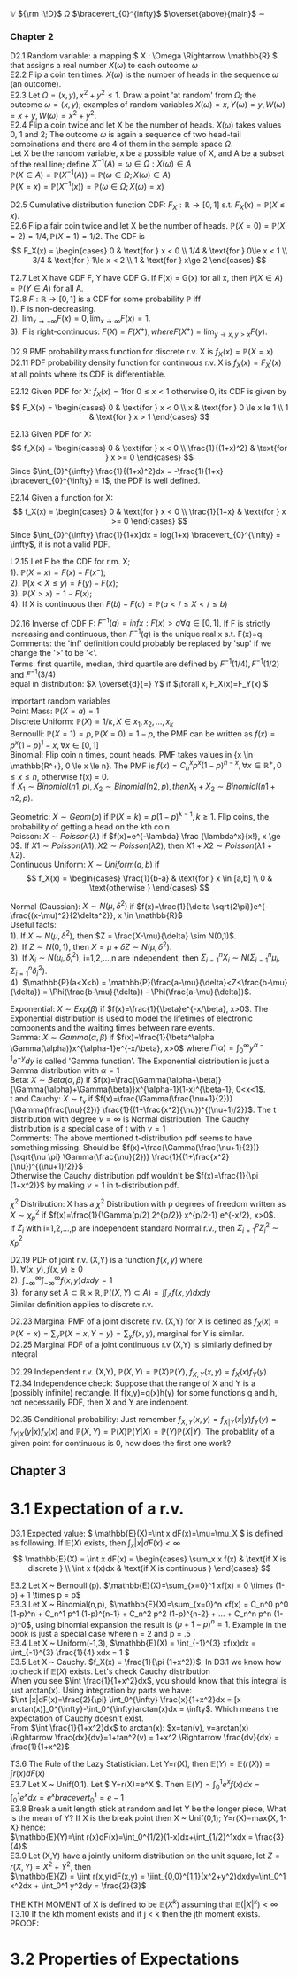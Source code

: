 $\mathbb{V}$
${\rm I\!D}$
$\Omega$
$\bracevert_{0}^{infty}$
$\overset{above}{main}$
$\sim$

### Chapter 2

D2.1 Random variable: a mapping $ X : \Omega \Rightarrow \mathbb{R} $ that assigns a real number $X(\omega)$ to each outcome $\omega$  
E2.2 Flip a coin ten times. $X(\omega)$ is the number of heads in the sequence $\omega$ (an outcome).   
E2.3 Let $\Omega = {(x,y), x^2 + y^2 \le 1}$. Draw a point 'at random' from $\Omega$; the outcome $\omega = (x,y)$; examples of random variables $X(\omega)=x, Y(\omega)=y, W(\omega)=x+y, W(\omega)=x^2+y^2$.  
E2.4 Flip a coin twice and let X be the number of heads. $X(\omega)$ takes values 0, 1 and 2; The outcome $\omega$ is again a sequence of two head-tail combinations and there are 4 of them in the sample space $\Omega$.   
Let X be the random variable, x be a possible value of X, and A be a subset of the real line; define $X^{-1}(A) = {\omega \in \Omega: X(\omega) \in A}$  
$\mathbb{P}(X \in A) = \mathbb{P}(X^{-1}(A)) = \mathbb{P}({\omega \in \Omega; X(\omega) \in A})$  
$\mathbb{P}(X = x) = \mathbb{P}(X^{-1}(x)) = \mathbb{P}({\omega \in \Omega; X(\omega) = x})$  

D2.5 Cumulative distribution function CDF: $F_X: \mathbb{R} \rightarrow [0,1]$ s.t. $F_X(x) = \mathbb{P}(X \le x)$.  
E2.6 Flip a fair coin twice and let X be the number of heads. $\mathbb{P}(X=0) = \mathbb{P}(X=2) = 1/4, \mathbb{P}(X=1) = 1/2$. The CDF is   
$$ 
F_X(x) = 
\begin{cases}
  0     & \text{for } x < 0 \\
  1/4   & \text{for } 0\le x < 1 \\
  3/4   & \text{for } 1\le x < 2 \\
  1     & \text{for } x\ge 2
\end{cases}
$$

T2.7 Let X have CDF F, Y have CDF G. If F(x) = G(x) for all x, then $\mathbb{P}(X \in A)=\mathbb{P}(Y \in A)$ for all A.  
T2.8 $F:\mathbb{R} \rightarrow [0,1]$ is a CDF for some probability $\mathbb{P}$ iff   
1). F is non-decreasing.  
2). $\lim_{x \to -\infty} F(x)=0, \lim_{x \to \infty} F(x)=1$.  
3). F is right-continuous: $F(X)=F(X^+), where F(X^+)=\lim_{y \to x,y>x}F(y)$.  

D2.9 PMF probability mass function for discrete r.v. X is $f_X(x)=\mathbb{P}(X=x)$  
D2.11 PDF probability density function for continuous r.v. X is $f_X(x)=F_X'(x)$ at all points where its CDF is differentiable.  

E2.12 Given PDF for X: $f_X(x)=1 \text{for } 0\le x < 1$ otherwise 0, its CDF is given by
$$ 
F_X(x) = 
\begin{cases}
  0     & \text{for } x < 0 \\
  x     & \text{for } 0 \le x le 1 \\
  1     & \text{for } x > 1
\end{cases}
$$

E2.13 Given PDF for X: 
$$ 
f_X(x) = 
\begin{cases}
  0                     & \text{for } x < 0 \\
  \frac{1}{(1+x)^2}     & \text{for } x >= 0
\end{cases}
$$
Since $\int_{0}^{\infty} \frac{1}{(1+x)^2}dx = -\frac{1}{1+x} \bracevert_{0}^{\infty} = 1$, the PDF is well defined.

E2.14 Given a function for X: 
$$ 
f_X(x) = 
\begin{cases}
  0                 & \text{for } x < 0 \\
  \frac{1}{1+x}     & \text{for } x >= 0
\end{cases}
$$
Since $\int_{0}^{\infty} \frac{1}{1+x}dx = log(1+x) \bracevert_{0}^{\infty} = \infty$, it is not a valid PDF.

L2.15 Let F be the CDF for r.m. X;  
1). $\mathbb{P}(X=x)=F(x)-F(x^-)$;   
2). $\mathbb{P}(x<X \le y) = F(y)-F(x)$;   
3). $\mathbb{P}(X>x)=1-F(x)$;   
4). If X is continuous then $F(b)-F(a)=\mathbb{P}(a </\le X </\le b)$   

D2.16 Inverse of CDF F: $F^{-1}(q)=inf{x:F(x)>q} \forall q\in [0,1]$. If F is strictly increasing and continuous, then $F^{-1}(q)$ is the unique real x s.t. F(x)=q.  
Comments: the 'inf' definition could probably be replaced by 'sup' if we change the '>' to be '<'.   
Terms: first quartile, median, third quartile are defined by $F^{-1}(1/4), F^{-1}(1/2)$ and $F^{-1}(3/4)$  
equal in distribution: $X \overset{d}{=} Y$ if $\forall x, F_X(x)=F_Y(x) $  

Important random variables  
Point Mass: $\mathbb{P}(X=a) = 1$  
Discrete Uniform: $\mathbb{P}(X)=1/k, X \in {x_1, x_2, ..., x_k}$  
Bernoulli: $\mathbb{P}(X=1) = p, \mathbb{P}(X=0) = 1-p$, the PMF can be written as $f(x)=p^x(1-p)^1-x, \forall x \in [0,1]$  
Binomial: Flip coin n times, count heads. PMF takes values in {x \in \mathbb{R^+}, 0 \le x \le n}. The PMF is $f(x) = C_n^x p^x (1-p)^{n-x}, \forall x \in \mathbb{R^+}, 0 \le x \le n$, otherwise f(x) = 0.  
If $X_1 \sim Binomial(n1,p), X_2 \sim Binomial(n2,p), then X_1+X_2 \sim Binomial(n1+n2, p)$.

Geometric: $X \sim Geom(p)$ if $\mathbb{P}(X=k)=p(1-p)^{k-1}, k \ge 1$. Flip coins, the probability of getting a head on the kth coin.  
Poisson: $X \sim Poisson(\lambda)$ if $f(x)=e^{-\lambda} \frac {\lambda^x}{x!}, x \ge 0$. If $X1 \sim Poisson(\lambda1), X2 \sim Poisson(\lambda2)$, then $X1+X2 \sim Poisson(\lambda1+\lambda2)$.  
Continuous Uniform: $X \sim Uniform(a,b)$ if 
$$ 
f_X(x) = 
\begin{cases}
  \frac{1}{b-a}     & \text{for } x \in [a,b] \\
  0                 & \text{otherwise }
\end{cases}
$$

Normal (Gaussian):  $X \sim N(\mu, \delta^2)$ if $f(x)=\frac{1}{\delta \sqrt{2\pi}}e^{-\frac{(x-\mu)^2}{2\delta^2}}, x \in \mathbb{R}$  
Useful facts:  
1). If $X \sim N(\mu, \delta^2)$, then $Z = \frac{X-\mu}{\delta} \sim N(0,1)$.  
2). If $Z \sim N(0,1)$, then $X = \mu + \delta Z \sim N(\mu, \delta^2)$.  
3). If $X_i \sim N(\mu_i, \delta_i^2)$, i=1,2,...,n are independent, then $\Sigma_{i=1}^n X_i \sim N(\Sigma_{i=1}^n \mu_i, \Sigma_{i=1}^n \delta_i^2)$.  
4). $\mathbb{P}(a<X<b) = \mathbb{P}(\frac{a-\mu}{\delta}<Z<\frac{b-\mu}{\delta}) = \Phi(\frac{b-\mu}{\delta}) - \Phi(\frac{a-\mu}{\delta})$.  

Exponential: $X \sim Exp(\beta)$ if $f(x)=\frac{1}{\beta}e^{-x/\beta}, x>0$. The Exponential distribution is used to model the lifetimes of electronic components and the waiting times between rare events.  
Gamma: $X \sim Gamma(\alpha, \beta)$ if $f(x)=\frac{1}{\beta^\alpha \Gamma(\alpha)}x^{\alpha-1}e^{-x/\beta}, x>0$ where $\Gamma(\alpha)=\int_0^{\infty}y^{\alpha-1}e^{-y}dy$ is called 'Gamma function'. The Exponential distribution is just a Gamma distribution with $\alpha=1$  
Beta: $X \sim Beta(\alpha,\beta)$ if $f(x)=\frac{\Gamma(\alpha+\beta)}{\Gamma(\alpha)+\Gamma(\beta)}x^{\alpha-1}(1-x)^{\beta-1}, 0<x<1$.  
t and Cauchy: $X \sim t_\nu$ if $f(x)=\frac{\Gamma(\frac{\nu+1}{2})}{\Gamma(\frac{\nu}{2})} \frac{1}{(1+\frac{x^2}{\nu})^{(\nu+1)/2}}$. The t distribution with degree $\nu=\infty$ is Normal distribution. The Cauchy distribution is a special case of t with $\nu=1$  
Comments: The above mentioned t-distribution pdf seems to have something missing. Should be $f(x)=\frac{\Gamma(\frac{\nu+1}{2})}{\sqrt{\nu \pi} \Gamma(\frac{\nu}{2})} \frac{1}{(1+\frac{x^2}{\nu})^{(\nu+1)/2}}$  
Otherwise the Cauchy distribution pdf wouldn't be $f(x)=\frac{1}{\pi (1+x^2)}$ by making $\nu=1$ in t-distribution pdf.  

$\chi^2$ Distribution: X has a $\chi^2$ Distribution with p degrees of freedom written as $X \sim \chi_p^2$ if $f(x)=\frac{1}{\Gamma(p/2) 2^{p/2}} x^{p/2-1} e^{-x/2}, x>0$.  
If $Z_i$ with i=1,2,...,p are independent standard Normal r.v., then $\Sigma_{i=1}^p Z_i^2 \sim \chi_p^2$  

D2.19 PDF of joint r.v. (X,Y) is a function $f(x,y)$ where   
1). $\forall (x,y), f(x,y) \ge 0$  
2). $\int_{-\infty}^{\infty} \int_{-\infty}^{\infty} f(x,y)dxdy = 1$  
3). for any set $A \subset \mathbb{R} \times \mathbb{R}, \mathbb{P}((X,Y) \subset A)=\iint_A f(x,y)dxdy$  
Similar definition applies to discrete r.v.  

D2.23 Marginal PMF of a joint discrete r.v. (X,Y) for X is defined as $f_X(x)=\mathbb{P}(X=x)=\sum_{y} \mathbb{P}(X=x,Y=y)=\sum_{y} f(x,y)$, marginal for Y is similar.  
D2.25 Marginal PDF of a joint continuous r.v (X,Y) is similarly defined by integral  

D2.29 Independent r.v. (X,Y), $\mathbb{P}(X,Y)=\mathbb{P}(X) \mathbb{P}(Y)$, $f_{X,Y}(x,y)=f_X(x)f_Y(y)$   
T2.34 Independence check: Suppose that the range of X and Y is a (possibly infinite) rectangle. If f(x,y)=g(x)h(y) for some functions g and h, not necessarily PDF, then X and Y are indenpent.  

D2.35 Conditional probability: Just remember $f_{X,Y}(x,y)=f_{X|Y}(x|y)f_Y(y)=f_{Y|X}(y|x)f_X(x)$ and $\mathbb{P}(X,Y)=\mathbb{P}(X) \mathbb{P}(Y|X) = \mathbb{P}(Y) \mathbb{P}(X|Y)$. The probablity of a given point for continuous is 0, how does the first one work?   


## Chapter 3

# 3.1 Expectation of a r.v.  
D3.1 Expected value: $ \mathbb{E}(X)=\int x dF(x)=\mu=\mu_X $ is defined as following. If $\mathbb{E}(X)$ exists, then $\int_x |x|dF(x)<\infty$   
$$ 
\mathbb{E}(X) = \int x dF(x) = 
\begin{cases}
  \sum_x x f(x)     & \text{if X is discrete } \\
  \int x f(x)dx     & \text{if X is continuous }
\end{cases}
$$

E3.2 Let X ~ Bernoulli(p). $\mathbb{E}(X)=\sum_{x=0}^1 xf(x) = 0 \times (1-p) + 1 \times p = p$  
E3.3 Let X ~ Binomial(n,p), $\mathbb{E}(X)=\sum_{x=0}^n xf(x) = C_n^0 p^0 (1-p)^n + C_n^1 p^1 (1-p)^{n-1} + C_n^2 p^2 (1-p)^{n-2} + ... + C_n^n p^n (1-p)^0$, using binomial expansion the result is $(p + 1 - p)^n = 1$. Example in the book is just a special case where n = 2 and p = .5   
E3.4 Let X ~ Uniform(-1,3), $\mathbb{E}(X) = \int_{-1}^{3} xf(x)dx = \int_{-1}^{3} \frac{1}{4} xdx = 1 $  
E3.5 Let X ~ Cauchy. $f_X(x) = \frac{1}{\pi (1+x^2)}$. In D3.1 we know how to check if $\mathbb{E}(X)$ exists. Let's check Cauchy distribution   
When you see $\int \frac{1}{1+x^2}dx$, you should know that this integral is just arctan(x). Using integration by parts we have:   
$\int |x|dF(x)=\frac{2}{\pi} \int_0^{\infty} \frac{x}{1+x^2}dx = [x arctan(x)]_0^{\infty}-\int_0^{\infty}arctan(x)dx = \infty$. Which means the expectation of Cauchy doesn't exist.   
From $\int \frac{1}{1+x^2}dx$ to arctan(x): $x=tan(v), v=arctan(x) \Rightarrow \frac{dx}{dv}=1+tan^2(v) = 1+x^2 \Rightarrow \frac{dv}{dx} = \frac{1}{1+x^2}$   

T3.6 The Rule of the Lazy Statistician. Let Y=r(X), then $\mathbb{E}(Y)=\mathbb{E}(r(X))=\int r(x)dF(x)$  
E3.7 Let X ~ Unif(0,1). Let $ Y=r(X)=e^X $. Then $\mathbb{E}(Y)=\int_0^1 e^xf(x)dx=\int_0^1e^xdx=e^x bracevert_{0}^{1} = e-1$  
E3.8 Break a unit length stick at random and let Y be the longer piece, What is the mean of Y? If X is the break point then X ~ Unif(0,1); Y=r(X)=max{X, 1-X} hence:   
$\mathbb{E}(Y)=\int r(x)dF(x)=\int_0^{1/2}(1-x)dx+\int_{1/2}^1xdx = \frac{3}{4}$   
E3.9 Let (X,Y) have a jointly uniform distribution on the unit square, let $Z=r(X,Y)=X^2+Y^2$, then  
$\mathbb{E}(Z) = \iint r(x,y)dF(x,y) = \iint_{0,0}^{1,1}(x^2+y^2)dxdy=\int_0^1 x^2dx + \int_0^1 y^2dy = \frac{2}{3}$  

THE KTH MOMENT of X is defined to be $\mathbb{E}(X^k)$ assuming that $\mathbb{E}(|X|^k)<\infty$  
T3.10 If the kth moment exists and if j < k then the jth moment exists.  
PROOF:   

# 3.2 Properties of Expectations  


